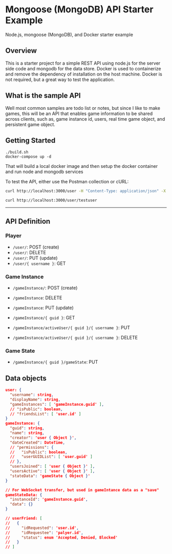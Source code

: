 # Mongoose (MongoDB) API Starter Example
Node.js, mongoose (MongoDB), and Docker starter example

## Overview
This is a starter project for a simple REST API using node.js for the server side code and mongodb for the data store. Docker is used to containerize and remove the dependency of installation on the host machine. Docker is not required, but a great way to test the application.

## What is the sample API
Well most common samples are todo list or notes, but since I like to make games, this will be an API that enables game information to be shared across clients, such as, game instance id, users, real time game object, and persistent game object.

## Getting Started
```
./build.sh
docker-compose up -d
```
That will build a local docker image and then setup the docker container and run node and mongodb services

To test the API, either use the Postman collection or cURL:
```bash
curl http://localhost:3000/user -H "Content-Type: application/json" -X POST -d '{"username":"testuser","displayName":"friendly name"}'
```
```bash
curl http://localhost:3000/user/testuser
```
___
## API Definition
### Player
- `/user/`: POST (create)
- `/user/`: DELETE
- `/user/`: PUT (update)
- `/user/{ username }`: GET

### Game Instance
- `/gameInstance/`: POST (create)
- `/gameInstance`: DELETE
- `/gameInstance`: PUT (update)
- `/gameInstance/{ guid }`: GET

- `/gameInstance/activeUser/{ guid }/{ username }`: PUT
- `/gameInstance/activeUser/{ guid }/{ username }`: DELETE

### Game State
- `/gameInstance/{ guid }/gameState`: PUT


## Data objects
```json
user: {
  "username": string,
  "displayName": string,
  "gameInstances": [ 'gameInstance.guid' ],
  // "isPublic": boolean,
  // "friendsList": [ 'user.id' ]
}
gameInstance: {
  "guid": string,
  "name": string,
  "creator": 'user { Object }',
  "dateCreated": DateTime,
  // "permissions": {
  //   "isPublic": boolean,
  //   "userGUIDList": [ 'user.guid' ]
  // },
  "usersJoined": [ 'user { Object }' ],
  "usersActive": [ 'user { Object }' ],
  "stateData": 'gameState { Object }'
}

// For WebSocket transfer, but used in gameIntance data as a "save"
gameStateData: {
  "instanceId": 'gameInstance.guid',
  "data": {}
}

// userFriend: [
//   {
//     "idRequested": 'user.id',
//     "idRequestee": 'palyer.id',
//     "status": enum 'Accepted, Denied, Blocked'
//   }
// ]
```